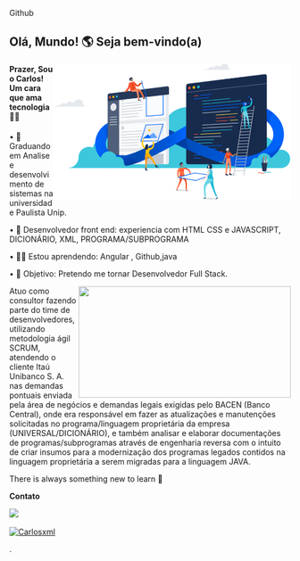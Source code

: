 Github


## Olá, Mundo!  🌎  Seja bem-vindo(a)

<img align="right" src="https://github.com/felipesantos10/felipesantos10/blob/master/image.png" width="425"/>

#### Prazer, Sou o Carlos! Um cara que ama tecnologia  👨‍💻

  

• 🎒  Graduando em Analise e desenvolvimento de sistemas na universidade Paulista Unip.  

• 💜  Desenvolvedor front end: experiencia com HTML CSS e JAVASCRIPT, DICIONÁRIO, XML, PROGRAMA/SUBPROGRAMA

• 👨‍💻  Estou aprendendo: Angular , Github,java

  

• 🎯 Objetivo: Pretendo me tornar Desenvolvedor Full Stack. 


<img align='right' src="https://media.giphy.com/media/xT9IgzoKnwFNmISR8I/giphy.gif" width="380" height="200">

Atuo como consultor fazendo parte do time de desenvolvedores, utilizando metodologia ágil SCRUM, atendendo o cliente Itaú Unibanco S. A. nas demandas pontuais enviada pela área de negócios e demandas legais exigidas pelo BACEN (Banco Central), onde era responsável em fazer as atualizações e manutenções solicitadas no programa/linguagem proprietária da empresa (UNIVERSAL/DICIONÁRIO), e também analisar e elaborar documentações de programas/subprogramas através de engenharia reversa com o intuito de criar insumos para a modernização dos programas legados contidos na linguagem proprietária a serem migradas para a linguagem JAVA.

  

There is always something new to learn  🚀 



**Contato**



<p align = "center">

  <a href="https://github.com/Carlosxml/Carlos.html/edit/main/README.md "><img src="https://github-readme-stats.vercel.app/api/top-langs/?username=Carlosxml&layout=compact&theme=dark"/></a> 

  <a href="https://github.com/Carlosxml"><img src="https://github-readme-stats.vercel.app/api?username=Carlosxml&show_icons=true&theme=dark&include_all_commits=true&count_private=true" alt="Carlosxml"/></a>

</p> 





.



 

  










